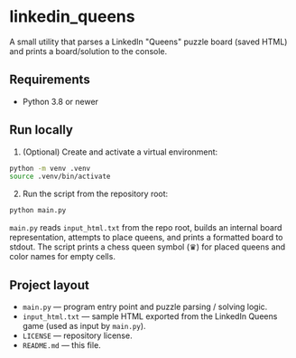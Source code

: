 # linkedin_queens

A small utility that parses a LinkedIn "Queens" puzzle board (saved HTML) and prints a board/solution to the console.

## Requirements

- Python 3.8 or newer

## Run locally

1. (Optional) Create and activate a virtual environment:

```bash
python -m venv .venv
source .venv/bin/activate
```

2. Run the script from the repository root:

```bash
python main.py
```

`main.py` reads `input_html.txt` from the repo root, builds an internal board representation, attempts to place queens, and prints a formatted board to stdout. The script prints a chess queen symbol (♛) for placed queens and color names for empty cells.

## Project layout

- `main.py` — program entry point and puzzle parsing / solving logic.
- `input_html.txt` — sample HTML exported from the LinkedIn Queens game (used as input by `main.py`).
- `LICENSE` — repository license.
- `README.md` — this file.
